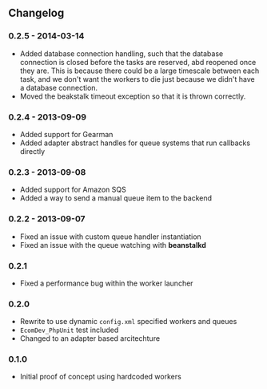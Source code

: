 ## Changelog

### 0.2.5 - 2014-03-14
 * Added database connection handling, such that the database connection is closed before the tasks are reserved, abd reopened once they are. This is because there could be a large timescale between each task, and we don't want the workers to die just because we didn't have a database connection.
 * Moved the beakstalk timeout exception so that it is thrown correctly.

### 0.2.4 - 2013-09-09
 * Added support for Gearman
 * Added adapter abstract handles for queue systems that run callbacks directly

### 0.2.3 - 2013-09-08
 * Added support for Amazon SQS
 * Added a way to send a manual queue item to the backend

### 0.2.2 - 2013-09-07
 * Fixed an issue with custom queue handler instantiation
 * Fixed an issue with the queue watching with **beanstalkd**

### 0.2.1
 * Fixed a performance bug within the worker launcher

### 0.2.0
 * Rewrite to use dynamic `config.xml` specified workers and queues
 * `EcomDev_PhpUnit` test included
 * Changed to an adapter based arcitechture

### 0.1.0
 * Initial proof of concept using hardcoded workers

